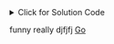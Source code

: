 <details><summary>Click for Solution Code</summary>
  
```js
console.log('This would be a great feature for hiding the solutions ')
```

</details>

funny
really
djfjfj
<a href="http://stackoverflow.com" target="_blank">Go</a>
